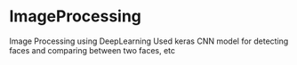 # ImageProcessing
Image Processing using DeepLearning 
Used keras CNN model for detecting faces and comparing between two faces, etc 
